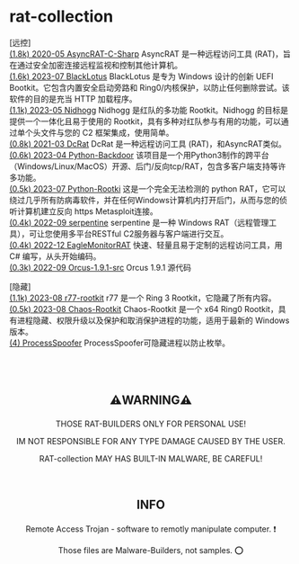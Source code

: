 
# rat-collection
[远控]  
[(1.8k)  2020-05   AsyncRAT-C-Sharp](https://github.com/NYAN-x-CAT/AsyncRAT-C-Sharp)  AsyncRAT 是一种远程访问工具 (RAT)，旨在通过安全加密连接远程监视和控制其他计算机。  
[(1.6k)  2023-07   BlackLotus](https://github.com/ldpreload/BlackLotus) BlackLotus 是专为 Windows 设计的创新 UEFI Bootkit。它包含内置安全启动旁路和 Ring0/内核保护，以防止任何删除尝试。该软件的目的是充当 HTTP 加载程序。  
[(1.1k)  2023-05   Nidhogg](https://github.com/Idov31/Nidhogg) Nidhogg 是红队的多功能 Rootkit。Nidhogg 的目标是提供一个一体化且易于使用的 Rootkit，具有多种对红队参与有用的功能，可以通过单个头文件与您的 C2 框架集成，使用简单。  
[(0.8k)  2021-03   DcRat](https://github.com/qwqdanchun/DcRat) DcRat 是一种远程访问工具 (RAT)，和AsyncRAT类似。  
[(0.6k)  2023-04   Python-Backdoor](https://github.com/xp4xbox/Python-Backdoor)  该项目是一个用Python3制作的跨平台（Windows/Linux/MacOS）开源、后门/反向tcp/RAT，包含多客户端支持等许多功能。  
[(0.5k)  2023-07   Python-Rootki](https://github.com/0xIslamTaha/Python-Rootkit) 这是一个完全无法检测的 python RAT，它可以绕过几乎所有防病毒软件，并在任何Windows计算机内打开后门，从而与您的侦听计算机建立反向 https Metasploit连接。  
[(0.4k)  2022-09   serpentine](https://github.com/jafarlihi/serpentine) serpentine 是一种 Windows RAT（远程管理工具），可让您使用多平台RESTful C2服务器与客户端进行交互。  
[(0.4k)  2022-12   EagleMonitorRAT](https://github.com/arsium/EagleMonitorRAT) 快速、轻量且易于定制的远程访问工具，用 C# 编写，从头开始编码。  
[(0.3k)  2022-09   Orcus-1.9.1-src](https://github.com/void-stack/Orcus-1.9.1-src) Orcus 1.9.1 源代码

[隐藏]  
[(1.1k)  2023-08   r77-rootkit](https://github.com/bytecode77/r77-rootkit) r77 是一个 Ring 3 Rootkit，它隐藏了所有内容。  
[(0.5k)  2023-08   Chaos-Rootkit](https://github.com/ZeroMemoryEx/Chaos-Rootkit) Chaos-Rootkit 是一个 x64 Ring0 Rootkit，具有进程隐藏、权限升级以及保护和取消保护进程的功能，适用于最新的 Windows 版本。  
[(4) ProcessSpoofer](https://github.com/itsshux/ProcessSpoofer)  ProcessSpoofer可隐藏进程以防止枚举。<br /><br /><br /><br />








**<p align="center">⚠️WARNING⚠️</p>**
------

<p align="center">THOSE RAT-BUILDERS ONLY FOR PERSONAL USE!</p>

<p align="center">IM NOT RESPONSIBLE FOR ANY TYPE DAMAGE CAUSED BY THE USER.</p>

<p align="center">RAT-collection MAY HAS BUILT-IN MALWARE, BE CAREFUL!</p><br />


**<p align="center">INFO</p>**
------


<p align="center">Remote Access Trojan - software to remotly manipulate computer. ❗️</p>

<p align="center">Those files are Malware-Builders, not samples. ⭕️</p>





